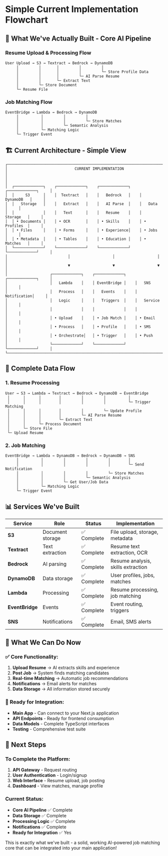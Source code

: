 # Simple Current Implementation Flowchart

## 🎯 **What We've Actually Built - Core AI Pipeline**

### **Resume Upload & Processing Flow**
```
User Upload → S3 → Textract → Bedrock → DynamoDB
     │         │       │         │         │
     │         │       │         │         └─ Store Profile Data
     │         │       │         └─ AI Parse Resume
     │         │       └─ Extract Text
     │         └─ Store Document
     └─ Resume File
```

### **Job Matching Flow**
```
EventBridge → Lambda → Bedrock → DynamoDB
     │          │         │         │
     │          │         │         └─ Store Matches
     │          │         └─ Semantic Analysis
     │          └─ Matching Logic
     └─ Trigger Event
```

## 🏗️ **Current Architecture - Simple View**

```
┌─────────────────────────────────────────────────────────────────────────────────┐
│                              CURRENT IMPLEMENTATION                            │
│                                                                                 │
│  ┌─────────────┐    ┌─────────────┐    ┌─────────────┐    ┌─────────────┐     │
│  │     S3      │    │  Textract   │    │   Bedrock   │    │  DynamoDB   │     │
│  │   Storage   │    │   Extract   │    │   AI Parse  │    │   Data      │     │
│  │             │    │   Text      │    │   Resume    │    │   Storage   │     │
│  │ • Documents │    │ • OCR       │    │ • Skills    │    │ • Profiles  │     │
│  │ • Files     │    │ • Forms     │    │ • Experience│    │ • Jobs      │     │
│  │ • Metadata  │    │ • Tables    │    │ • Education │    │ • Matches   │     │
│  └─────────────┘    └─────────────┘    └─────────────┘    └─────────────┘     │
│                           │                   │                   │             │
│                           ▼                   ▼                   ▼             │
│                   ┌─────────────┐    ┌─────────────┐    ┌─────────────┐     │
│                   │   Lambda    │    │ EventBridge │    │   SNS       │     │
│                   │   Process   │    │   Events    │    │ Notification│     │
│                   │   Logic     │    │   Triggers  │    │   Service   │     │
│                   │             │    │             │    │             │     │
│                   │ • Upload    │    │ • Job Match │    │ • Email     │     │
│                   │ • Process   │    │ • Profile   │    │ • SMS       │     │
│                   │ • Orchestrate│   │ • Trigger   │    │ • Push      │     │
│                   └─────────────┘    └─────────────┘    └─────────────┘     │
└─────────────────────────────────────────────────────────────────────────────────┘
```

## 🔄 **Complete Data Flow**

### **1. Resume Processing**
```
User → S3 → Lambda → Textract → Bedrock → DynamoDB → EventBridge
 │      │      │        │         │         │          │
 │      │      │        │         │         │          └─ Trigger Matching
 │      │      │        │         │         └─ Update Profile
 │      │      │        │         └─ AI Parse Resume
 │      │      │        └─ Extract Text
 │      │      └─ Process Document
 │      └─ Store File
 └─ Upload Resume
```

### **2. Job Matching**
```
EventBridge → Lambda → DynamoDB → Bedrock → DynamoDB → SNS
     │          │         │         │         │        │
     │          │         │         │         │        └─ Send Notification
     │          │         │         │         └─ Store Matches
     │          │         │         └─ Semantic Analysis
     │          │         └─ Get User/Job Data
     │          └─ Matching Logic
     └─ Trigger Event
```

## 📊 **Services We've Built**

| Service | Role | Status | Implementation |
|---------|------|--------|----------------|
| **S3** | Document storage | ✅ Complete | File upload, storage, metadata |
| **Textract** | Text extraction | ✅ Complete | Resume text extraction, OCR |
| **Bedrock** | AI parsing | ✅ Complete | Resume analysis, skills extraction |
| **DynamoDB** | Data storage | ✅ Complete | User profiles, jobs, matches |
| **Lambda** | Processing | ✅ Complete | Resume processing, job matching |
| **EventBridge** | Events | ✅ Complete | Event routing, triggers |
| **SNS** | Notifications | ✅ Complete | Email, SMS alerts |

## 🎯 **What We Can Do Now**

### **✅ Core Functionality:**
1. **Upload Resume** → AI extracts skills and experience
2. **Post Job** → System finds matching candidates  
3. **Real-time Matching** → Automatic job recommendations
4. **Notifications** → Email alerts for matches
5. **Data Storage** → All information stored securely

### **🔄 Ready for Integration:**
- **Main App** - Can connect to your Next.js application
- **API Endpoints** - Ready for frontend consumption
- **Data Models** - Complete TypeScript interfaces
- **Testing** - Comprehensive test suite

## 🚀 **Next Steps**

### **To Complete the Platform:**
1. **API Gateway** - Request routing
2. **User Authentication** - Login/signup
3. **Web Interface** - Resume upload, job posting
4. **Dashboard** - View matches, manage profile

### **Current Status:**
- **Core AI Pipeline** ✅ Complete
- **Data Storage** ✅ Complete  
- **Processing Logic** ✅ Complete
- **Notifications** ✅ Complete
- **Ready for Integration** ✅ Yes

This is exactly what we've built - a solid, working AI-powered job matching core that can be integrated into your main application!
